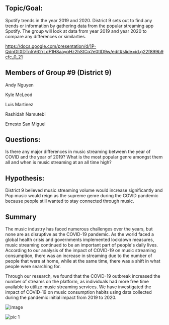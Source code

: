 ## Topic/Goal:

Spotify trends in the year 2019 and 2020. District 9 sets out to find any trends or information by gathering data from the popular streaming app Spotify. The group will look at data from year 2019 and year 2020 to compare any differences or similarties. 

https://docs.google.com/presentation/d/1P-QdnGlIXDTn5V62rLdF1H8aayqHz2hStCq2e0tID9w/edit#slide=id.g22f899b9cfc_0_21

## Members of Group #9 (District 9)

Andy Nguyen

Kyle McLeod

Luis Martinez

Rashidah Namutebi

Ernesto San Miguel 



## Questions:
Is there any major differences in music streaming between the year of COVID and the year of 2019? What is the most popular genre amongst them all and when is music streaming at an all time high?

## Hypothesis:
District 9 believed music streaming volume would increase significantly and Pop music would reign as the supreme  genre during the COVID pandemic because people still wanted to stay connected through music. 



## Summary
The music industry has faced numerous challenges over the years, but none are as disruptive as the COVID-19 pandemic. As the world faced a global health crisis and governments implemented lockdown measures, music streaming continued to be an important part of people's daily lives. According to our analysis of the impact of COVID-19 on music streaming consumption, there was an increase in streaming due to the number of people that were at home, while at the same time, there was a shift in what people were searching for.

Through our research, we found that the COVID-19 outbreak increased the number of streams on the platform, as individuals had more free time available to utilize music streaming services. We have investigated the impact of COVID-19 on music consumption habits using data collected during the pandemic initial impact from 2019 to 2020. 

![image](https://user-images.githubusercontent.com/126118569/233495504-ea5fb364-5dc9-42ea-ae1e-fbf2e70602d5.png)


![pic 1](https://github.com/Kyle-McLeod/MusicGenres-Season-Location-Age/assets/126118569/3a6662c7-48a8-42fa-9a61-d7cf5a797624)
